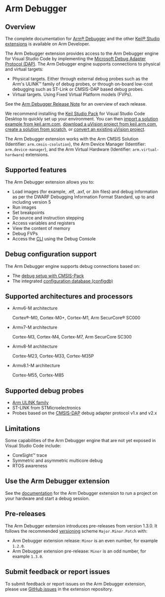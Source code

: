 # Arm Debugger

## Overview

The complete documentation for [Arm® Debugger](https://developer.arm.com/documentation/108029/latest/Arm-Debugger-extension) and the other [Keil® Studio extensions](https://developer.arm.com/documentation/108029/latest/Extension-pack-and-extensions) is available on Arm Developer.

The Arm Debugger extension provides access to the Arm Debugger engine for Visual Studio Code by implementing the [Microsoft Debug Adapter Protocol (DAP)](https://microsoft.github.io/debug-adapter-protocol//). The Arm Debugger engine supports connections to physical and virtual targets:

- Physical targets. Either through external debug probes such as the Arm's ULINK™ family of debug probes, or through on-board low-cost debugging such as ST-Link or CMSIS-DAP based debug probes.
- Virtual targets. Using Fixed Virtual Platform models (FVPs).

See the [Arm Debugger Release Note](https://developer.arm.com/documentation/109667/latest) for an overview of each release.

We recommend installing the [Keil Studio Pack](https://marketplace.visualstudio.com/items?itemName=Arm.keil-studio-pack) for Visual Studio Code Desktop to quickly set up your environment. You can then [import a solution example from keil.arm.com](https://developer.arm.com/documentation/108029/latest/Get-started-with-an-example-project/Import-a-solution-example), [download a μVision project from keil.arm.com](https://developer.arm.com/documentation/108029/latest/Get-started-with-an-example-project/Download-a-Keil--Vision-example), [create a solution from scratch](https://developer.arm.com/documentation/108029/latest/Arm-CMSIS-Solution-extension/Create-a-solution), or [convert an existing μVision project](https://developer.arm.com/documentation/108029/latest/Arm-CMSIS-Solution-extension/Convert-a-Keil--Vision-project-to-a-solution).

The Arm Debugger extension works with the Arm CMSIS Solution (Identifier: `arm.cmsis-csolution`), the Arm Device Manager (Identifier: `arm.device-manager`), and the Arm Virtual Hardware (Identifier: `arm.virtual-hardware`) extensions.

## Supported features

The Arm Debugger extension allows you to:

- Load images (for example, .elf, .axf, or .bin files) and debug information as per the DWARF Debugging Information Format Standard, up to and including version 5
- Run images
- Set breakpoints
- Do source and instruction stepping
- Access variables and registers
- View the content of memory
- Debug FVPs
- Access the [CLI](https://developer.arm.com/documentation/101471/2023-0/Arm-Debugger-commands) using the Debug Console

## Debug configuration support

The Arm Debugger engine supports debug connections based on:

- The [debug setup with CMSIS-Pack](https://open-cmsis-pack.github.io/Open-CMSIS-Pack-Spec/main/html/coresight_setup.html)
- The integrated [configuration database (configdb)](https://developer.arm.com/documentation/101470/2023-0/DTSL/Arm-Development-Studio-configuration-database)

## Supported architectures and processors

- Armv6-M architecture

  Cortex®-M0, Cortex-M0+, Cortex-M1, Arm SecurCore® SC000

- Armv7-M architecture

  Cortex-M3, Cortex-M4, Cortex-M7, Arm SecurCore SC300

- Armv8-M architecture

  Cortex-M23, Cortex-M33, Cortex-M35P

- Armv8.1-M architecture

  Cortex-M55, Cortex-M85

## Supported debug probes

- [Arm ULINK family](https://www.arm.com/products/development-tools/debug-probes/ulink)
- ST-LINK from STMicroelectronics
- Probes based on the [CMSIS-DAP](https://arm-software.github.io/CMSIS_5/latest/DAP/html/index.html) debug adapter protocol v1.x and v2.x

## Limitations

Some capabilities of the Arm Debugger engine that are not yet exposed in Visual Studio Code include:

- CoreSight™ trace
- Symmetric and asymmetric multicore debug
- RTOS awareness

## Use the Arm Debugger extension

See the [documentation](https://developer.arm.com/documentation/108029/latest/Arm-Debugger-extension) for the Arm Debugger extension to run a project on your hardware and start a debug session.

## Pre-releases

The Arm Debugger extension introduces pre-releases from version 1.3.0. It follows the recommended [versioning](https://code.visualstudio.com/api/working-with-extensions/publishing-extension#prerelease-extensions) scheme `Major.Minor.Patch` with:
- Arm Debugger extension release: `Minor` is an even number, for example `1.2.0`.
- Arm Debugger extension pre-release: `Minor` is an odd number, for example `1.3.0`.

## Submit feedback or report issues

To submit feedback or report issues on the Arm Debugger extension, please use [GitHub issues](https://github.com/Arm-Software/vscode-arm-debugger/issues/new/choose) in the extension repository.
